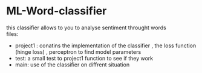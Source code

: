 # ML-Word-classifier
this classifier allows to you to analyse sentiment throught words </br>
files:</br>
<ul>
    <li>project1 : conatins the implementation of the classifier , the loss function (hinge loss) , perceptron to  find model parameters</br>
</li>
    <li>test: a small test to project1 function to see if they work </br></li>
    <li>main: use of the classifier on diffrent situation</li>
</ul>



